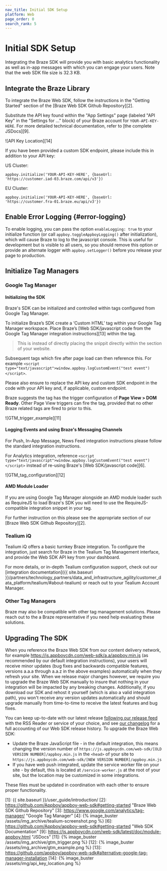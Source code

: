 ```yaml
---
nav_title: Initial SDK Setup
platform: Web
page_order: 0
search_rank: 5
---
```

# Initial SDK Setup

Integrating the Braze SDK will provide you with basic analytics functionality as well as in-app messages with which you can engage your users. Note that the web SDK file size is 32.3 KB.

## Integrate the Braze Library

To integrate the Braze Web SDK, follow the instructions in the "Getting Started" section of the [Braze Web SDK Github Repository][2].

Substitute the API key found within the "App Settings" page (labeled "API Key" in the "Settings for ..." block) of your Braze account for `YOUR-API-KEY-HERE`. For more detailed technical documentation, refer to [the complete JSDocs][9].

![API Key Location][14]

If you have been provided a custom SDK endpoint, please include this in addition to your API key:

US Cluster:

`appboy.initialize('YOUR-API-KEY-HERE', {baseUrl: 'https://customer.iad-03.braze.com/api/v3'})`

EU Cluster:

`appboy.initialize('YOUR-API-KEY-HERE', {baseUrl: 'https://customer.fra-01.braze.eu/api/v3'})`

## Enable Error Logging {#error-logging}

To enable logging, you can pass the option `enableLogging: true` to your initialize function (or call `appboy.toggleAppboyLogging()` after initialization), which will cause Braze to log to the javascript console. This is useful for development but is visible to all users, so you should remove this option or provide an alternate logger with `appboy.setLogger()` before you release your page to production.

## Initialize Tag Managers

### Google Tag Manager

#### Initializing the SDK

Braze's SDK can be initialized and controlled within tags configured from Google Tag Manager.

To initialize Braze’s SDK create a ‘Custom HTML’ tag within your Google Tag Manager workspace.  Place Braze’s [Web SDK/javascript code from the Google Tag Manager integration instructions][13] within the tag.

> This is instead of directly placing the snippit directly within the <head> section of your website.

Subsequent tags which fire after page load can then reference this. For example `<script type="text/javascript">window.appboy.logCustomEvent("test event")</script>`.

Please also ensure to replace the API key and custom SDK endpoint in the code with your API key and, if applicable, custom endpoint.

Braze suggests the tag has the trigger configuration of **Page View > DOM Ready**. Other Page View triggers can fire the tag, provided that no other Braze related tags are fired to prior to this.

![GTM_trigger_example][11]

#### Logging Events and using Braze's Messaging Channels

For Push, In-App Message, News Feed integration instructions please follow the standard integration instructions.

For Analytics integration, reference `<script type="text/javascript">window.appboy.logCustomEvent("test event")</script>` instead of re-using Braze's [Web SDK/javascript code][6].

![GTM_tag_configuration][12]

#### AMD Module Loader
If you are using Google Tag Manager alongside an AMD module loader such as RequireJS to load Braze's SDK you will need to use the RequireJS-compatible integration snippet in your <head> tag.

For further instruction on this please see the appropriate section of our [Braze Web SDK Github Repository][2].

### Tealium iQ

Tealium iQ offers a basic turnkey Braze integration. To configure the integration, just search for Braze in the Tealium Tag Management interface, and provide the Web SDK API key from your dashboard.

For more details, or in-depth Tealium configuration support, check out our [integration documentation]({{ site.baseurl }}/partners/technology_partners/data_and_infrastructure_agility/customer_data_platform/tealium/#about-tealium) or reach out to your Tealium Account Manager.

### Other Tag Managers

Braze may also be compatible with other tag management solutions. Please reach out to the a Braze representative if you need help evaluating these solutions.

## Upgrading The SDK

When you reference the Braze Web SDK from our content delivery network, for example https://js.appboycdn.com/web-sdk/a.a/appboy.min.js (as recommended by our default integration instructions), your users will receive minor updates (bug fixes and backwards compatible features, versions a.a.a through a.a.z in the above examples) automatically when they refresh your site. When we release major changes however, we require you to upgrade the Braze Web SDK manually to insure that nothing in your integration will be impacted by any breaking changes. Additionally, if you download our SDK and rehost it yourself (which is also a valid integration path), you won't receive any version updates automatically and should upgrade manually from time-to-time to receive the latest features and bug fixes.

You can keep up-to-date with our latest release [following our release feed](https://github.com/Appboy/appboy-web-sdk/tags.atom) with the RSS Reader or service of your choice, and see [our changelog](https://github.com/Appboy/appboy-web-sdk/blob/master/CHANGELOG.md) for a full accounting of our Web SDK release history. To upgrade the Braze Web SDK:

* Update the Braze JavaScript file - in the default integration, this means changing the version number of `https://js.appboycdn.com/web-sdk/[OLD VERSION NUMBER]/appboy.min.js` in the `<head>` of your site to `https://js.appboycdn.com/web-sdk/[NEW VERSION NUMBER]/appboy.min.js`
* If you have web push integrated, update the service worker file on your site - by default, this is located at `/service-worker.js` at the root of your site, but the location may be customized in some integrations.

These files must be updated in coordination with each other to ensure proper functionality.

[1]: {{ site.baseurl }}/user_guide/introduction/
[2]: https://github.com/Appboy/appboy-web-sdk#getting-started "Braze Web SDK Github Repository"
[3]: https://www.google.com/analytics/tag-manager/ "Google Tag Manager"
[4]: {% image_buster /assets/img_archive/tealium-screenshot.png %}
[6]: https://github.com/Appboy/appboy-web-sdk#getting-started "Web SDK Documentation"
[9]: https://js.appboycdn.com/web-sdk/latest/doc/module-appboy.html "JSDocs"
[11]: {% image_buster /assets/img_archive/gtm_trigger.png %}
[12]: {% image_buster /assets/img_archive/gtm_example.png %}
[13]: https://github.com/appboy/appboy-web-sdk#alternative-google-tag-manager-installation
[14]: {% image_buster /assets/img/api_key_location.png %}
